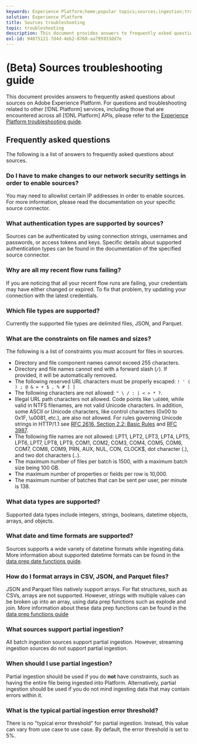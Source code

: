 ```yaml
---
keywords: Experience Platform;home;popular topics;sources;ingestion;troubleshooting;sources troubleshooting;sources faq;faq;source connectors;source connector;source connectors faqs;source connectors troubleshooting;
solution: Experience Platform
title: Sources troubleshooting
topic: troubleshooting
description: This document provides answers to frequently asked questions about sources on Adobe Experience Platform.
exl-id: 94875121-7d4d-4eb2-8760-aa795933dd7e
---
```

# (Beta) Sources troubleshooting guide

This document provides answers to frequently asked questions about sources on Adobe Experience Platform. For questions and troubleshooting related to other [!DNL Platform] services, including those that are encountered across all [!DNL Platform] APIs, please refer to the [Experience Platform troubleshooting guide](../landing/troubleshooting.md).

## Frequently asked questions

The following is a list of answers to frequently asked questions about sources.

### Do I have to make changes to our network security settings in order to enable sources?

You may need to allowlist certain IP addresses in order to enable sources. For more information, please read the documentation on your specific source connector.

### What authentication types are supported by sources?

Sources can be authenticated by using connection strings, usernames and passwords, or access tokens and keys. Specific details about supported authentication types can be found in the documentation of the specified source connector.

### Why are all my recent flow runs failing?

If you are noticing that all your recent flow runs are failing, your credentials may have either changed or expired. To fix that problem, try updating your connection with the latest credentials.

### Which file types are supported?

Currently the supported file types are delimited files, JSON, and Parquet.

### What are the constraints on file names and sizes?

The following is a list of constraints you must account for files in sources.

- Directory and file component names cannot exceed 255 characters.
- Directory and file names cannot end with a forward slash (`/`). If provided, it will be automatically removed.
- The following reserved URL characters must be properly escaped: `! ' ( ) ; @ & = + $ , % # [ ]`
- The following characters are not allowed: `" \ / : | < > * ?`.
- Illegal URL path characters not allowed. Code points like `\uE000`, while valid in NTFS filenames, are not valid Unicode characters. In addition, some ASCII or Unicode characters, like control characters (0x00 to 0x1F, \u0081, etc.), are also not allowed. For rules governing Unicode strings in HTTP/1.1 see [RFC 2616, Section 2.2: Basic Rules](https://www.ietf.org/rfc/rfc2616.txt) and [RFC 3987](https://www.ietf.org/rfc/rfc3987.txt).
- The following file names are not allowed: LPT1, LPT2, LPT3, LPT4, LPT5, LPT6, LPT7, LPT8, LPT9, COM1, COM2, COM3, COM4, COM5, COM6, COM7, COM8, COM9, PRN, AUX, NUL, CON, CLOCK$, dot character (.), and two dot characters (..).
- The maximum number of files per batch is 1500, with a maximum batch size being 100 GB.
- The maximum number of properties or fields per row is 10,000.
- The maximum number of batches that can be sent per user, per minute is 138.

### What data types are supported?

Supported data types include integers, strings, booleans, datetime objects, arrays, and objects.

### What date and time formats are supported?

Sources supports a wide variety of datetime formats while ingesting data. More information about supported datetime formats can be found in the [data prep date functions guide](../data-prep/data-handling/dates.md).

### How do I format arrays in CSV, JSON, and Parquet files?

JSON and Parquet files natively support arrays. For flat structures, such as CSVs, arrays are not supported. However, strings with multiple values can be broken up into an array, using data prep functions such as explode and join. More information about these data prep functions can be found in the [data prep functions guide](../data-prep/functions.md#string)

### What sources support partial ingestion?

All batch ingestion sources support partial ingestion. However, streaming ingestion sources do not support partial ingestion.

### When should I use partial ingestion?

Partial ingestion should be used if you do **not** have constraints, such as having the entire file being ingested into Platform. Alternatively, partial ingestion should be used if you do not mind ingesting data that may contain errors within it.

### What is the typical partial ingestion error threshold?

There is no "typical error threshold" for partial ingestion. Instead, this value can vary from use case to use case. By default, the error threshold is set to 5%.
